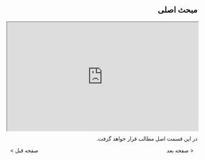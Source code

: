<div dir="rtl">
  <h2>مبحث اصلی</h2>
  
  <style>.h_iframe-aparat_embed_frame{position:relative;}.h_iframe-aparat_embed_frame .ratio{display:block;width:100%;height:auto;}.h_iframe-aparat_embed_frame iframe{position:absolute;top:0;left:0;width:100%;height:100%;}</style><div class="h_iframe-aparat_embed_frame"><span style="display: block;padding-top: 57%"></span><iframe src="https://www.aparat.com/video/video/embed/videohash/aoXYD/vt/frame?recom=none" allowFullScreen="true" webkitallowfullscreen="true" mozallowfullscreen="true"></iframe></div>
  
  در این قسمت اصل مطالب قرار خواهد گرفت.
</div>

<p style="display:block;margin:10px;"> < صفحه قبل <span style="display:block;float:right;"> صفحه بعد > </span></p>
